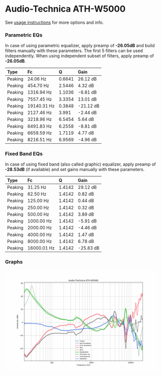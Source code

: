 # Audio-Technica ATH-W5000
See [usage instructions](https://github.com/jaakkopasanen/AutoEq#usage) for more options and info.

### Parametric EQs
In case of using parametric equalizer, apply preamp of **-26.05dB** and build filters manually
with these parameters. The first 5 filters can be used independently.
When using independent subset of filters, apply preamp of **-26.05dB**.

| Type    | Fc          |      Q | Gain      |
|:--------|:------------|:-------|:----------|
| Peaking | 24.06 Hz    | 0.6641 | 26.12 dB  |
| Peaking | 454.70 Hz   | 2.5446 | 4.32 dB   |
| Peaking | 1316.94 Hz  | 1.1036 | -6.81 dB  |
| Peaking | 7557.45 Hz  | 3.3354 | 13.01 dB  |
| Peaking | 19140.31 Hz | 0.3848 | -21.12 dB |
| Peaking | 2127.46 Hz  | 3.991  | -2.44 dB  |
| Peaking | 3218.96 Hz  | 6.5454 | 5.64 dB   |
| Peaking | 6491.83 Hz  | 6.2558 | -8.81 dB  |
| Peaking | 6659.59 Hz  | 1.7119 | 4.77 dB   |
| Peaking | 8216.51 Hz  | 6.9569 | -4.96 dB  |

### Fixed Band EQs
In case of using fixed band (also called graphic) equalizer, apply preamp of **-28.53dB**
(if available) and set gains manually with these parameters.

| Type    | Fc          |      Q | Gain      |
|:--------|:------------|:-------|:----------|
| Peaking | 31.25 Hz    | 1.4142 | 29.12 dB  |
| Peaking | 62.50 Hz    | 1.4142 | 0.82 dB   |
| Peaking | 125.00 Hz   | 1.4142 | 0.44 dB   |
| Peaking | 250.00 Hz   | 1.4142 | 0.32 dB   |
| Peaking | 500.00 Hz   | 1.4142 | 3.89 dB   |
| Peaking | 1000.00 Hz  | 1.4142 | -5.91 dB  |
| Peaking | 2000.00 Hz  | 1.4142 | -4.46 dB  |
| Peaking | 4000.00 Hz  | 1.4142 | 1.47 dB   |
| Peaking | 8000.00 Hz  | 1.4142 | 6.78 dB   |
| Peaking | 16000.01 Hz | 1.4142 | -25.83 dB |

### Graphs
![](./Audio-Technica%20ATH-W5000.png)